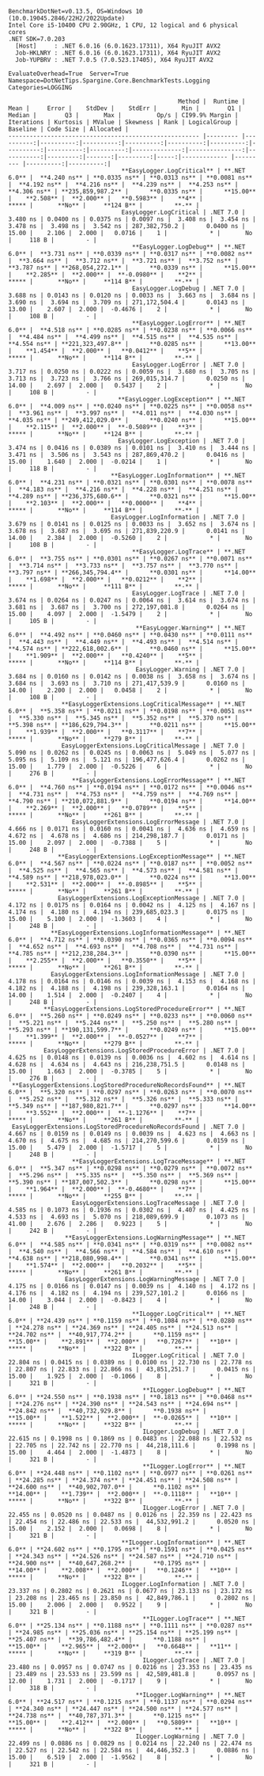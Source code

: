 
    BenchmarkDotNet=v0.13.5, OS=Windows 10 (10.0.19045.2846/22H2/2022Update)
    Intel Core i5-10400 CPU 2.90GHz, 1 CPU, 12 logical and 6 physical cores
    .NET SDK=7.0.203
      [Host]     : .NET 6.0.16 (6.0.1623.17311), X64 RyuJIT AVX2
      Job-HKLNRY : .NET 6.0.16 (6.0.1623.17311), X64 RyuJIT AVX2
      Job-YUPBRV : .NET 7.0.5 (7.0.523.17405), X64 RyuJIT AVX2

    EvaluateOverhead=True  Server=True  Namespace=DotNetTips.Spargine.Core.BenchmarkTests.Logging  
    Categories=LOGGING  

                                                    Method |  Runtime |      Mean |     Error |    StdDev |    StdErr |       Min |        Q1 |    Median |        Q3 |       Max |          Op/s | CI99.9% Margin | Iterations | Kurtosis | MValue | Skewness | Rank | LogicalGroup | Baseline | Code Size | Allocated |
    ------------------------------------------------------ |--------- |----------:|----------:|----------:|----------:|----------:|----------:|----------:|----------:|----------:|--------------:|---------------:|-----------:|---------:|-------:|---------:|-----:|------------- |--------- |----------:|----------:|
                                    **EasyLogger.LogCritical** | **.NET 6.0** |  **4.240 ns** | **0.0335 ns** | **0.0313 ns** | **0.0081 ns** |  **4.192 ns** |  **4.216 ns** |  **4.239 ns** |  **4.253 ns** |  **4.306 ns** | **235,859,987.2** |      **0.0335 ns** |      **15.00** |    **2.508** |  **2.000** |   **0.5983** |    **4** |            ***** |       **No** |     **124 B** |         **-** |
                                    EasyLogger.LogCritical | .NET 7.0 |  3.480 ns | 0.0400 ns | 0.0375 ns | 0.0097 ns |  3.408 ns |  3.454 ns |  3.478 ns |  3.498 ns |  3.542 ns | 287,382,750.2 |      0.0400 ns |      15.00 |    2.106 |  2.000 |   0.0716 |    1 |            * |       No |     118 B |         - |
                                       **EasyLogger.LogDebug** | **.NET 6.0** |  **3.731 ns** | **0.0339 ns** | **0.0317 ns** | **0.0082 ns** |  **3.664 ns** |  **3.712 ns** |  **3.721 ns** |  **3.752 ns** |  **3.787 ns** | **268,054,272.1** |      **0.0339 ns** |      **15.00** |    **2.285** |  **2.000** |  **-0.0980** |    **2** |            ***** |       **No** |     **114 B** |         **-** |
                                       EasyLogger.LogDebug | .NET 7.0 |  3.688 ns | 0.0143 ns | 0.0120 ns | 0.0033 ns |  3.663 ns |  3.684 ns |  3.690 ns |  3.694 ns |  3.709 ns | 271,172,504.4 |      0.0143 ns |      13.00 |    2.607 |  2.000 |  -0.4676 |    2 |            * |       No |     108 B |         - |
                                       **EasyLogger.LogError** | **.NET 6.0** |  **4.518 ns** | **0.0285 ns** | **0.0238 ns** | **0.0066 ns** |  **4.484 ns** |  **4.499 ns** |  **4.515 ns** |  **4.535 ns** |  **4.554 ns** | **221,323,497.8** |      **0.0285 ns** |      **13.00** |    **1.454** |  **2.000** |   **0.0412** |    **5** |            ***** |       **No** |     **114 B** |         **-** |
                                       EasyLogger.LogError | .NET 7.0 |  3.717 ns | 0.0250 ns | 0.0222 ns | 0.0059 ns |  3.680 ns |  3.705 ns |  3.713 ns |  3.723 ns |  3.766 ns | 269,015,314.7 |      0.0250 ns |      14.00 |    2.697 |  2.000 |   0.5437 |    2 |            * |       No |     108 B |         - |
                                   **EasyLogger.LogException** | **.NET 6.0** |  **4.009 ns** | **0.0240 ns** | **0.0225 ns** | **0.0058 ns** |  **3.961 ns** |  **3.997 ns** |  **4.011 ns** |  **4.030 ns** |  **4.035 ns** | **249,412,029.0** |      **0.0240 ns** |      **15.00** |    **2.115** |  **2.000** |  **-0.5089** |    **3** |            ***** |       **No** |     **124 B** |         **-** |
                                   EasyLogger.LogException | .NET 7.0 |  3.474 ns | 0.0416 ns | 0.0389 ns | 0.0101 ns |  3.410 ns |  3.444 ns |  3.471 ns |  3.506 ns |  3.543 ns | 287,869,470.2 |      0.0416 ns |      15.00 |    1.640 |  2.000 |  -0.0214 |    1 |            * |       No |     118 B |         - |
                                 **EasyLogger.LogInformation** | **.NET 6.0** |  **4.231 ns** | **0.0321 ns** | **0.0301 ns** | **0.0078 ns** |  **4.183 ns** |  **4.216 ns** |  **4.228 ns** |  **4.251 ns** |  **4.289 ns** | **236,375,680.6** |      **0.0321 ns** |      **15.00** |    **2.103** |  **2.000** |   **0.0000** |    **4** |            ***** |       **No** |     **114 B** |         **-** |
                                 EasyLogger.LogInformation | .NET 7.0 |  3.679 ns | 0.0141 ns | 0.0125 ns | 0.0033 ns |  3.652 ns |  3.674 ns |  3.678 ns |  3.687 ns |  3.695 ns | 271,839,220.9 |      0.0141 ns |      14.00 |    2.384 |  2.000 |  -0.5260 |    2 |            * |       No |     108 B |         - |
                                       **EasyLogger.LogTrace** | **.NET 6.0** |  **3.755 ns** | **0.0301 ns** | **0.0267 ns** | **0.0071 ns** |  **3.714 ns** |  **3.733 ns** |  **3.757 ns** |  **3.770 ns** |  **3.797 ns** | **266,345,794.4** |      **0.0301 ns** |      **14.00** |    **1.698** |  **2.000** |   **0.0212** |    **2** |            ***** |       **No** |     **111 B** |         **-** |
                                       EasyLogger.LogTrace | .NET 7.0 |  3.674 ns | 0.0264 ns | 0.0247 ns | 0.0064 ns |  3.614 ns |  3.674 ns |  3.681 ns |  3.687 ns |  3.700 ns | 272,197,081.8 |      0.0264 ns |      15.00 |    4.097 |  2.000 |  -1.5479 |    2 |            * |       No |     105 B |         - |
                                        **EasyLogger.Warning** | **.NET 6.0** |  **4.492 ns** | **0.0460 ns** | **0.0430 ns** | **0.0111 ns** |  **4.443 ns** |  **4.449 ns** |  **4.493 ns** |  **4.514 ns** |  **4.574 ns** | **222,618,002.6** |      **0.0460 ns** |      **15.00** |    **1.909** |  **2.000** |   **0.4240** |    **5** |            ***** |       **No** |     **114 B** |         **-** |
                                        EasyLogger.Warning | .NET 7.0 |  3.684 ns | 0.0160 ns | 0.0142 ns | 0.0038 ns |  3.658 ns |  3.674 ns |  3.684 ns |  3.693 ns |  3.710 ns | 271,417,539.9 |      0.0160 ns |      14.00 |    2.200 |  2.000 |   0.0458 |    2 |            * |       No |     108 B |         - |
                   **EasyLoggerExtensions.LogCriticalMessage** | **.NET 6.0** |  **5.358 ns** | **0.0211 ns** | **0.0198 ns** | **0.0051 ns** |  **5.330 ns** |  **5.345 ns** |  **5.352 ns** |  **5.370 ns** |  **5.398 ns** | **186,629,794.3** |      **0.0211 ns** |      **15.00** |    **1.939** |  **2.000** |   **0.3117** |    **7** |            ***** |       **No** |     **279 B** |         **-** |
                   EasyLoggerExtensions.LogCriticalMessage | .NET 7.0 |  5.090 ns | 0.0262 ns | 0.0245 ns | 0.0063 ns |  5.049 ns |  5.077 ns |  5.095 ns |  5.109 ns |  5.121 ns | 196,477,626.4 |      0.0262 ns |      15.00 |    1.779 |  2.000 |  -0.5226 |    6 |            * |       No |     276 B |         - |
                      **EasyLoggerExtensions.LogErrorMessage** | **.NET 6.0** |  **4.760 ns** | **0.0194 ns** | **0.0172 ns** | **0.0046 ns** |  **4.731 ns** |  **4.753 ns** |  **4.759 ns** |  **4.769 ns** |  **4.790 ns** | **210,072,881.9** |      **0.0194 ns** |      **14.00** |    **2.269** |  **2.000** |   **0.0789** |    **5** |            ***** |       **No** |     **261 B** |         **-** |
                      EasyLoggerExtensions.LogErrorMessage | .NET 7.0 |  4.666 ns | 0.0171 ns | 0.0160 ns | 0.0041 ns |  4.636 ns |  4.659 ns |  4.672 ns |  4.678 ns |  4.686 ns | 214,298,187.7 |      0.0171 ns |      15.00 |    2.097 |  2.000 |  -0.7388 |    5 |            * |       No |     248 B |         - |
                  **EasyLoggerExtensions.LogExceptionMessage** | **.NET 6.0** |  **4.567 ns** | **0.0224 ns** | **0.0187 ns** | **0.0052 ns** |  **4.525 ns** |  **4.565 ns** |  **4.573 ns** |  **4.581 ns** |  **4.589 ns** | **218,978,023.0** |      **0.0224 ns** |      **13.00** |    **2.531** |  **2.000** |  **-0.8985** |    **5** |            ***** |       **No** |     **261 B** |         **-** |
                  EasyLoggerExtensions.LogExceptionMessage | .NET 7.0 |  4.172 ns | 0.0175 ns | 0.0164 ns | 0.0042 ns |  4.125 ns |  4.167 ns |  4.174 ns |  4.180 ns |  4.194 ns | 239,685,023.3 |      0.0175 ns |      15.00 |    5.100 |  2.000 |  -1.3603 |    4 |            * |       No |     248 B |         - |
                **EasyLoggerExtensions.LogInformationMessage** | **.NET 6.0** |  **4.712 ns** | **0.0390 ns** | **0.0365 ns** | **0.0094 ns** |  **4.652 ns** |  **4.693 ns** |  **4.708 ns** |  **4.731 ns** |  **4.785 ns** | **212,238,284.3** |      **0.0390 ns** |      **15.00** |    **2.255** |  **2.000** |   **0.3550** |    **5** |            ***** |       **No** |     **261 B** |         **-** |
                EasyLoggerExtensions.LogInformationMessage | .NET 7.0 |  4.178 ns | 0.0164 ns | 0.0146 ns | 0.0039 ns |  4.153 ns |  4.168 ns |  4.182 ns |  4.188 ns |  4.198 ns | 239,328,163.1 |      0.0164 ns |      14.00 |    1.514 |  2.000 |  -0.2407 |    4 |            * |       No |     248 B |         - |
              **EasyLoggerExtensions.LogStoredProcedureError** | **.NET 6.0** |  **5.260 ns** | **0.0249 ns** | **0.0233 ns** | **0.0060 ns** |  **5.221 ns** |  **5.244 ns** |  **5.250 ns** |  **5.280 ns** |  **5.293 ns** | **190,131,599.7** |      **0.0249 ns** |      **15.00** |    **1.399** |  **2.000** |  **-0.0527** |    **7** |            ***** |       **No** |     **279 B** |         **-** |
              EasyLoggerExtensions.LogStoredProcedureError | .NET 7.0 |  4.625 ns | 0.0148 ns | 0.0139 ns | 0.0036 ns |  4.602 ns |  4.614 ns |  4.628 ns |  4.634 ns |  4.643 ns | 216,238,751.5 |      0.0148 ns |      15.00 |    1.663 |  2.000 |  -0.3785 |    5 |            * |       No |     276 B |         - |
     **EasyLoggerExtensions.LogStoredProcedureNoRecordsFound** | **.NET 6.0** |  **5.320 ns** | **0.0297 ns** | **0.0263 ns** | **0.0070 ns** |  **5.252 ns** |  **5.312 ns** |  **5.326 ns** |  **5.333 ns** |  **5.349 ns** | **187,980,821.7** |      **0.0297 ns** |      **14.00** |    **3.552** |  **2.000** |  **-1.1276** |    **7** |            ***** |       **No** |     **261 B** |         **-** |
     EasyLoggerExtensions.LogStoredProcedureNoRecordsFound | .NET 7.0 |  4.667 ns | 0.0159 ns | 0.0149 ns | 0.0039 ns |  4.623 ns |  4.663 ns |  4.670 ns |  4.675 ns |  4.685 ns | 214,270,599.6 |      0.0159 ns |      15.00 |    5.479 |  2.000 |  -1.5717 |    5 |            * |       No |     248 B |         - |
                      **EasyLoggerExtensions.LogTraceMessage** | **.NET 6.0** |  **5.347 ns** | **0.0298 ns** | **0.0279 ns** | **0.0072 ns** |  **5.296 ns** |  **5.335 ns** |  **5.350 ns** |  **5.369 ns** |  **5.390 ns** | **187,007,502.3** |      **0.0298 ns** |      **15.00** |    **1.964** |  **2.000** |  **-0.4680** |    **7** |            ***** |       **No** |     **255 B** |         **-** |
                      EasyLoggerExtensions.LogTraceMessage | .NET 7.0 |  4.585 ns | 0.1073 ns | 0.1936 ns | 0.0302 ns |  4.407 ns |  4.425 ns |  4.533 ns |  4.693 ns |  5.070 ns | 218,089,699.9 |      0.1073 ns |      41.00 |    2.676 |  2.286 |   0.9223 |    5 |            * |       No |     242 B |         - |
                    **EasyLoggerExtensions.LogWarningMessage** | **.NET 6.0** |  **4.585 ns** | **0.0341 ns** | **0.0319 ns** | **0.0082 ns** |  **4.540 ns** |  **4.566 ns** |  **4.584 ns** |  **4.610 ns** |  **4.638 ns** | **218,080,998.4** |      **0.0341 ns** |      **15.00** |    **1.574** |  **2.000** |   **0.2032** |    **5** |            ***** |       **No** |     **261 B** |         **-** |
                    EasyLoggerExtensions.LogWarningMessage | .NET 7.0 |  4.175 ns | 0.0166 ns | 0.0147 ns | 0.0039 ns |  4.140 ns |  4.172 ns |  4.176 ns |  4.182 ns |  4.194 ns | 239,527,101.2 |      0.0166 ns |      14.00 |    3.044 |  2.000 |  -0.8423 |    4 |            * |       No |     248 B |         - |
                                       **ILogger.LogCritical** | **.NET 6.0** | **24.439 ns** | **0.1159 ns** | **0.1084 ns** | **0.0280 ns** | **24.278 ns** | **24.369 ns** | **24.405 ns** | **24.513 ns** | **24.702 ns** |  **40,917,774.2** |      **0.1159 ns** |      **15.00** |    **2.891** |  **2.000** |   **0.7267** |   **10** |            ***** |       **No** |     **322 B** |         **-** |
                                       ILogger.LogCritical | .NET 7.0 | 22.804 ns | 0.0415 ns | 0.0389 ns | 0.0100 ns | 22.730 ns | 22.778 ns | 22.807 ns | 22.833 ns | 22.866 ns |  43,851,251.7 |      0.0415 ns |      15.00 |    1.925 |  2.000 |  -0.1066 |    8 |            * |       No |     321 B |         - |
                                          **ILogger.LogDebug** | **.NET 6.0** | **24.550 ns** | **0.1938 ns** | **0.1813 ns** | **0.0468 ns** | **24.276 ns** | **24.390 ns** | **24.543 ns** | **24.694 ns** | **24.842 ns** |  **40,732,929.8** |      **0.1938 ns** |      **15.00** |    **1.522** |  **2.000** |  **-0.0265** |   **10** |            ***** |       **No** |     **322 B** |         **-** |
                                          ILogger.LogDebug | .NET 7.0 | 22.615 ns | 0.1998 ns | 0.1869 ns | 0.0483 ns | 22.088 ns | 22.532 ns | 22.705 ns | 22.742 ns | 22.770 ns |  44,218,111.6 |      0.1998 ns |      15.00 |    4.464 |  2.000 |  -1.4873 |    8 |            * |       No |     321 B |         - |
                                          **ILogger.LogError** | **.NET 6.0** | **24.448 ns** | **0.1102 ns** | **0.0977 ns** | **0.0261 ns** | **24.285 ns** | **24.374 ns** | **24.451 ns** | **24.508 ns** | **24.600 ns** |  **40,902,707.0** |      **0.1102 ns** |      **14.00** |    **1.739** |  **2.000** |  **-0.1118** |   **10** |            ***** |       **No** |     **322 B** |         **-** |
                                          ILogger.LogError | .NET 7.0 | 22.455 ns | 0.0520 ns | 0.0487 ns | 0.0126 ns | 22.359 ns | 22.423 ns | 22.454 ns | 22.486 ns | 22.533 ns |  44,532,991.2 |      0.0520 ns |      15.00 |    2.152 |  2.000 |   0.0698 |    8 |            * |       No |     321 B |         - |
                                    **ILogger.LogInformation** | **.NET 6.0** | **24.602 ns** | **0.1795 ns** | **0.1591 ns** | **0.0425 ns** | **24.343 ns** | **24.526 ns** | **24.587 ns** | **24.710 ns** | **24.900 ns** |  **40,647,268.2** |      **0.1795 ns** |      **14.00** |    **2.008** |  **2.000** |   **0.1246** |   **10** |            ***** |       **No** |     **322 B** |         **-** |
                                    ILogger.LogInformation | .NET 7.0 | 23.337 ns | 0.2802 ns | 0.2621 ns | 0.0677 ns | 23.133 ns | 23.172 ns | 23.208 ns | 23.465 ns | 23.850 ns |  42,849,786.1 |      0.2802 ns |      15.00 |    2.006 |  2.000 |   0.9522 |    9 |            * |       No |     321 B |         - |
                                          **ILogger.LogTrace** | **.NET 6.0** | **25.134 ns** | **0.1188 ns** | **0.1111 ns** | **0.0287 ns** | **24.985 ns** | **25.036 ns** | **25.154 ns** | **25.199 ns** | **25.407 ns** |  **39,786,482.4** |      **0.1188 ns** |      **15.00** |    **2.965** |  **2.000** |   **0.6648** |   **11** |            ***** |       **No** |     **319 B** |         **-** |
                                          ILogger.LogTrace | .NET 7.0 | 23.480 ns | 0.0957 ns | 0.0747 ns | 0.0216 ns | 23.353 ns | 23.435 ns | 23.489 ns | 23.533 ns | 23.599 ns |  42,589,481.8 |      0.0957 ns |      12.00 |    1.731 |  2.000 |  -0.1717 |    9 |            * |       No |     318 B |         - |
                                        **ILogger.LogWarning** | **.NET 6.0** | **24.517 ns** | **0.1215 ns** | **0.1137 ns** | **0.0294 ns** | **24.340 ns** | **24.447 ns** | **24.500 ns** | **24.577 ns** | **24.738 ns** |  **40,787,371.3** |      **0.1215 ns** |      **15.00** |    **2.412** |  **2.000** |   **0.5809** |   **10** |            ***** |       **No** |     **322 B** |         **-** |
                                        ILogger.LogWarning | .NET 7.0 | 22.499 ns | 0.0886 ns | 0.0829 ns | 0.0214 ns | 22.240 ns | 22.474 ns | 22.527 ns | 22.542 ns | 22.584 ns |  44,446,352.3 |      0.0886 ns |      15.00 |    6.519 |  2.000 |  -1.9562 |    8 |            * |       No |     321 B |         - |

